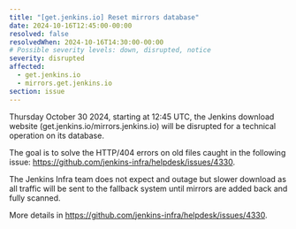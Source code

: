 ```yaml
---
title: "[get.jenkins.io] Reset mirrors database"
date: 2024-10-16T12:45:00-00:00
resolved: false
resolvedWhen: 2024-10-16T14:30:00-00:00
# Possible severity levels: down, disrupted, notice
severity: disrupted
affected:
  - get.jenkins.io
  - mirrors.get.jenkins.io
section: issue
---
```


Thursday October 30 2024, starting at 12:45 UTC, the Jenkins download website (get.jenkins.io/mirrors.jenkins.io) will be disrupted for a technical operation on its database.

The goal is to solve the HTTP/404 errors on old files caught in the following issue: https://github.com/jenkins-infra/helpdesk/issues/4330.

The Jenkins Infra team does not expect and outage but slower download as all traffic will be sent to the fallback system until mirrors are added back and fully scanned.

More details in https://github.com/jenkins-infra/helpdesk/issues/4330.
